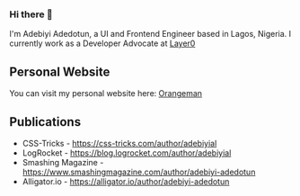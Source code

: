 ### Hi there 👋

I'm Adebiyi Adedotun, a UI and Frontend Engineer based in Lagos, Nigeria. I currently work as a Developer Advocate at [Layer0](https://layer0.co)

## Personal Website

You can visit my personal website here: [Orangeman](https://orangeman.dev)

## Publications
- CSS-Tricks - https://css-tricks.com/author/adebiyial
- LogRocket - https://blog.logrocket.com/author/adebiyial
- Smashing Magazine - https://www.smashingmagazine.com/author/adebiyi-adedotun
- Alligator.io - https://alligator.io/author/adebiyi-adedotun
